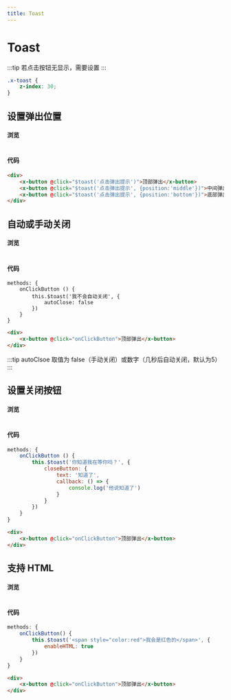 ```yaml
---
title: Toast
---
```

# Toast
:::tip
若点击按钮无显示，需要设置
:::
``` CSS
.x-toast {
    z-index: 30;
}
```
## 设置弹出位置

#### 浏览
#
<ClientOnly>
<toast-demo-1></toast-demo-1>
</ClientOnly>

#### 代码

```html
<div>
    <x-button @click="$toast('点击弹出提示')">顶部弹出</x-button>
    <x-button @click="$toast('点击弹出提示', {position:'middle'})">中间弹出</x-button>
    <x-button @click="$toast('点击弹出提示', {position:'bottom'})">底部弹出</x-button>
</div>
```
## 自动或手动关闭

#### 浏览
#
<ClientOnly>
<toast-demo-2></toast-demo-2>
</ClientOnly>

#### 代码

``` js{4}
methods: {
    onClickButton () {
        this.$toast('我不会自动关闭', {
            autoClose: false
        })
    }
}
```
```html
<div>
    <x-button @click="onClickButton">顶部弹出</x-button>
</div>
```
:::tip
autoClsoe 取值为 false（手动关闭）或数字（几秒后自动关闭，默认为5）
:::
## 设置关闭按钮

#### 浏览
#
<ClientOnly>
<toast-demo-3></toast-demo-3>
</ClientOnly>

#### 代码

``` js
methods: {
    onClickButton () {
        this.$toast('你知道我在等你吗？', {
            closeButton: {
                text: '知道了',
                callback: () => {
                    console.log('他说知道了')
                }
            }
        })
    }
}
```
```html
<div>
    <x-button @click="onClickButton">顶部弹出</x-button>
</div>
```
## 支持 HTML

#### 浏览
#
<ClientOnly>
<toast-demo-4></toast-demo-4>
</ClientOnly>

#### 代码

``` js
methods: {
    onClickButton() {
        this.$toast('<span style="color:red">我会是红色的</span>', {
            enableHTML: true
        })
    }
}
```
```html
<div>
    <x-button @click="onClickButton">顶部弹出</x-button>
</div>
```